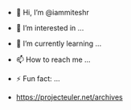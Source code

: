 - 👋 Hi, I’m @iammiteshr
- 👀 I’m interested in ...
- 🌱 I’m currently learning ...
- 📫 How to reach me ...
- ⚡ Fun fact: ...

- https://projecteuler.net/archives
<!---
iammiteshr/iammiteshr is a ✨ special ✨ repository because its `README.md` (this file) appears on your GitHub profile.
You can click the Preview link to take a look at your changes.
--->

